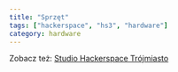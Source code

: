 ```yaml
---
title: "Sprzęt"
tags: ["hackerspace", "hs3", "hardware"]
category: hardware
---
```


Zobacz też: [Studio Hackerspace Trójmiasto](/projekty/studio-hs3)